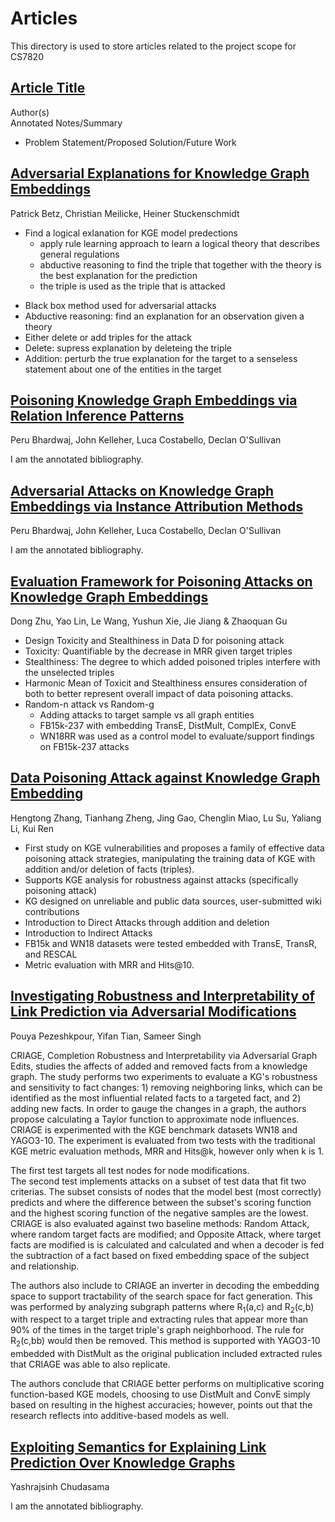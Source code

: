 # Articles
This directory is used to store articles related to the project scope for CS7820

## [Article Title](www.link.to.article)
Author(s)  
Annotated Notes/Summary  
* Problem Statement/Proposed Solution/Future Work

## [Adversarial Explanations for Knowledge Graph Embeddings](https://www.ijcai.org/proceedings/2022/0391.pdf)
Patrick Betz, Christian Meilicke, Heiner Stuckenschmidt
* Find a logical exlanation for KGE model predections
    * apply rule learning approach to learn a logical theory that describes general regulations
    * abductive reasoning to find the triple that together with the theory is the best explanation for the prediction
    * the triple is used as the triple that is attacked
- Black box method used for adversarial attacks
- Abductive reasoning: find an explanation for an observation given a theory
- Either delete or add triples for the attack
- Delete: supress explanation by deleteing the triple
- Addition: perturb the true explanation for the target to a senseless statement about one of the entities in the target 


## [Poisoning Knowledge Graph Embeddings via Relation Inference Patterns](https://arxiv.org/abs/2111.06345)
Peru Bhardwaj, John Kelleher, Luca Costabello, Declan O'Sullivan

I am the annotated bibliography.


## [Adversarial Attacks on Knowledge Graph Embeddings via Instance Attribution Methods](https://arxiv.org/abs/2111.03120)
Peru Bhardwaj, John Kelleher, Luca Costabello, Declan O'Sullivan

I am the annotated bibliography.

## [Evaluation Framework for Poisoning Attacks on Knowledge Graph Embeddings](https://link.springer.com/chapter/10.1007/978-3-031-44693-1_15)
Dong Zhu, Yao Lin, Le Wang, Yushun Xie, Jie Jiang & Zhaoquan Gu 

- Design Toxicity and Stealthiness in Data D for poisoning attack
- Toxicity: Quantifiable by the decrease in MRR given target triples
- Stealthiness: The degree to which added poisoned triples interfere with the unselected triples
- Harmonic Mean of Toxicit and Stealthiness ensures consideration of both to better represent overall impact of data poisoning attacks.
- Random-n attack vs Random-g
    - Adding attacks to target sample vs all graph entities
    - FB15k-237 with embedding TransE, DistMult, ComplEx, ConvE
    - WN18RR was used as a control model to evaluate/support findings on FB15k-237 attacks

## [Data Poisoning Attack against Knowledge Graph Embedding](https://arxiv.org/abs/1904.12052)
Hengtong Zhang, Tianhang Zheng, Jing Gao, Chenglin Miao, Lu Su, Yaliang Li, Kui Ren

- First study on KGE vulnerabilities and proposes a family of effective data poisoning attack strategies, manipulating the training data of KGE with addition and/or deletion of facts (triples).
- Supports KGE analysis for robustness against attacks (specifically poisoning attack)
- KG designed on unreliable and public data sources, user-submitted wiki contributions
- Introduction to Direct Attacks through addition and deletion
- Introduction to Indirect Attacks
- FB15k and WN18 datasets were tested embedded with TransE, TransR, and RESCAL
- Metric evaluation with MRR and Hits@10.

## [Investigating Robustness and Interpretability of Link Prediction via Adversarial Modifications](https://arxiv.org/abs/1905.00563)
Pouya Pezeshkpour, Yifan Tian, Sameer Singh

CRIAGE, Completion Robustness and Interpretability via Adversarial Graph Edits, studies the affects of added and removed facts from a knowledge graph. The study performs two experiments to evaluate a KG's robustness and sensitivity to fact changes: 1) removing neighboring links, which can be identified as the most influential related facts to a targeted fact, and 2) adding new facts.  In order to gauge the changes in a graph, the authors propose calculating a Taylor function to approximate node influences. 
CRIAGE is experimented with the KGE benchmark datasets WN18 and YAGO3-10. The experiment is evaluated from two tests with the traditional KGE metric evaluation methods, MRR and Hits@k, however only when k is 1.  

The first test targets all test nodes for node modifications.  
The second test implements attacks on a subset of test data that fit two criterias.  The subset consists of nodes that the model best (most correctly) predicts and where the difference between the subset's scoring function and the highest scoring function of the negative samples are the lowest. CRIAGE is also evaluated against two baseline methods: Random Attack, where random target facts are modified; and Opposite Attack, where target facts are modified is is calculated and calculated and when a decoder is fed the subtraction of a fact based on fixed embedding space of the subject and relationship.

The authors also include to CRIAGE an inverter in decoding the embedding space to support tractability of the search space for fact generation. This was performed by analyzing subgraph patterns where R<sub>1</sub>(a,c) and R<sub>2</sub>(c,b) with respect to a target triple and extracting rules that appear more than 90% of the times in the target triple's graph neighborhood. The rule for R<sub>2</sub>(c,bb) would then be removed. This method is supported with YAGO3-10 embedded with DistMult as the original publication included extracted rules that CRIAGE was able to also replicate.

The authors conclude that CRIAGE better performs on multiplicative scoring function-based KGE models, choosing to use DistMult and ConvE simply based on resulting in the highest accuracies; however, points out that the research reflects into additive-based models as well.

## [Exploiting Semantics for Explaining Link Prediction Over Knowledge Graphs](https://link.springer.com/chapter/10.1007/978-3-031-43458-7_50)
Yashrajsinh Chudasama 

I am the annotated bibliography.
